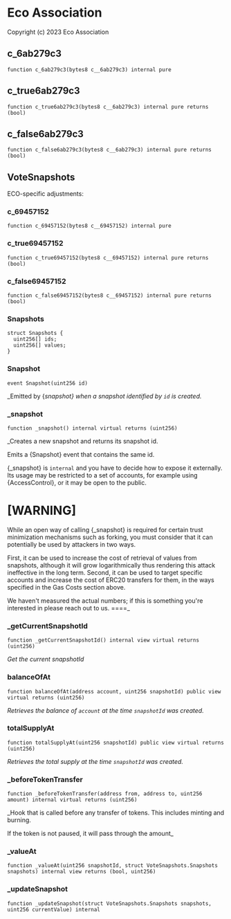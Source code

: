 # Eco Association
Copyright (c) 2023 Eco Association

## c_6ab279c3

```solidity
function c_6ab279c3(bytes8 c__6ab279c3) internal pure
```

## c_true6ab279c3

```solidity
function c_true6ab279c3(bytes8 c__6ab279c3) internal pure returns (bool)
```

## c_false6ab279c3

```solidity
function c_false6ab279c3(bytes8 c__6ab279c3) internal pure returns (bool)
```

## VoteSnapshots

ECO-specific adjustments:

### c_69457152

```solidity
function c_69457152(bytes8 c__69457152) internal pure
```

### c_true69457152

```solidity
function c_true69457152(bytes8 c__69457152) internal pure returns (bool)
```

### c_false69457152

```solidity
function c_false69457152(bytes8 c__69457152) internal pure returns (bool)
```

### Snapshots

```solidity
struct Snapshots {
  uint256[] ids;
  uint256[] values;
}
```

### Snapshot

```solidity
event Snapshot(uint256 id)
```

_Emitted by {_snapshot} when a snapshot identified by `id` is created._

### _snapshot

```solidity
function _snapshot() internal virtual returns (uint256)
```

_Creates a new snapshot and returns its snapshot id.

Emits a {Snapshot} event that contains the same id.

{_snapshot} is `internal` and you have to decide how to expose it externally. Its usage may be restricted to a
set of accounts, for example using {AccessControl}, or it may be open to the public.

[WARNING]
====
While an open way of calling {_snapshot} is required for certain trust minimization mechanisms such as forking,
you must consider that it can potentially be used by attackers in two ways.

First, it can be used to increase the cost of retrieval of values from snapshots, although it will grow
logarithmically thus rendering this attack ineffective in the long term. Second, it can be used to target
specific accounts and increase the cost of ERC20 transfers for them, in the ways specified in the Gas Costs
section above.

We haven't measured the actual numbers; if this is something you're interested in please reach out to us.
====_

### _getCurrentSnapshotId

```solidity
function _getCurrentSnapshotId() internal view virtual returns (uint256)
```

_Get the current snapshotId_

### balanceOfAt

```solidity
function balanceOfAt(address account, uint256 snapshotId) public view virtual returns (uint256)
```

_Retrieves the balance of `account` at the time `snapshotId` was created._

### totalSupplyAt

```solidity
function totalSupplyAt(uint256 snapshotId) public view virtual returns (uint256)
```

_Retrieves the total supply at the time `snapshotId` was created._

### _beforeTokenTransfer

```solidity
function _beforeTokenTransfer(address from, address to, uint256 amount) internal virtual returns (uint256)
```

_Hook that is called before any transfer of tokens. This includes
minting and burning.

If the token is not paused, it will pass through the amount_

### _valueAt

```solidity
function _valueAt(uint256 snapshotId, struct VoteSnapshots.Snapshots snapshots) internal view returns (bool, uint256)
```

### _updateSnapshot

```solidity
function _updateSnapshot(struct VoteSnapshots.Snapshots snapshots, uint256 currentValue) internal
```

